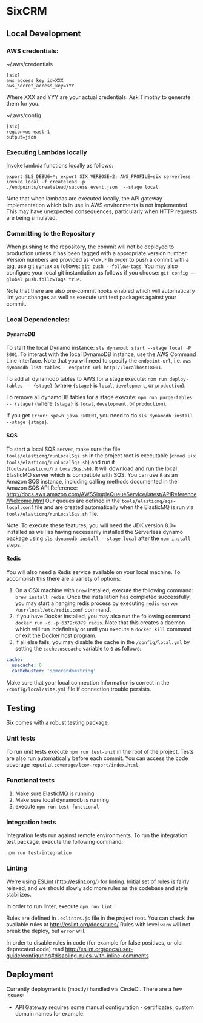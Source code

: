 # SixCRM

## Local Development

### AWS credentials:

~/.aws/credentials
```
[six]
aws_access_key_id=XXX
aws_secret_access_key=YYY
```
Where XXX and YYY are your actual credentials. Ask Timothy to generate them for you.

~/.aws/config
```
[six]
region=us-east-1
output=json
```

### Executing Lambdas locally

Invoke lambda functions locally as follows:

`export SLS_DEBUG=*; export SIX_VERBOSE=2; AWS_PROFILE=six serverless invoke local -f createlead -p ./endpoints/createlead/success_event.json  --stage local`

Note that when lambdas are executed locally, the API gateway implementation which is in use in AWS environments is not implemented.  This may have unexpected consequences, particularly when HTTP requests are being simulated.

### Committing to the Repository

When pushing to the repository, the commit will not be deployed to production unless it has been tagged with a appropriate version number.  Version numbers are provided as `v\d+.*`
In order to push a commit with a tag, use git syntax as follows: `git push --follow-tags`.  You may also configure your local git instantiation as follows if you choose: `git config --global push.followTags true`.

Note that there are also pre-commit hooks enabled which will automatically lint your changes as well as execute unit test packages against your commit.

### Local Dependencies:

#### DynamoDB
To start the local Dynamo instance: `sls dynamodb start --stage local -P 8001`.  To interact with the local DynamoDB instance, use the AWS Command Line Interface.  Note that you will need to specify the `endpoint-url`, i.e. `aws dynamodb list-tables --endpoint-url http://localhost:8001`.

To add all dynamodb tables to AWS for a stage execute: `npm run deploy-tables -- {stage}` (where `{stage}` is `local`, `development`, or `production`).

To remove all dynamoDB tables for a stage execute: `npm run purge-tables -- {stage}` (where `{stage}` is `local`, `development`, or `production`).

If you get `Error: spawn java ENOENT`, you need to do `sls dynamodb install --stage {stage}`.

#### SQS

To start a local SQS server, make sure the file `tools/elasticmq/runLocalSqs.sh` in the project root is executable (`chmod u+x tools/elasticmq/runLocalSqs.sh`)
and run it (`tools/elasticmq/runLocalSqs.sh`). It will download and run the local ElasticMQ server which is compatible with SQS.
You can use it as an Amazon SQS instance, including calling methods documented in the Amazon SQS API Reference: http://docs.aws.amazon.com/AWSSimpleQueueService/latest/APIReference/Welcome.html
Our queues are defined in the `tools/elasticmq/sqs-local.conf` file and are created automatically when the ElasticMQ is run via `tools/elasticmq/runLocalSqs.sh` file.

Note:  To execute these features, you will need the JDK version 8.0+ installed as well as having necessarily installed the Serverless dynamo package using `sls dynamodb install --stage local` after the `npm install` steps.

#### Redis

You will also need a Redis service available on your local machine.  To accomplish this there are a variety of options:

1.  On a OSX machine with `brew` installed, execute the following command:  `brew install redis`.  Once the installation has completed successfully, you may start a hanging redis process by executing `redis-server /usr/local/etc/redis.conf` command.
2.  If you have Docker installed, you may also run the following command: `docker run -d -p 6379:6379 redis`.  Note that this creates a daemon which will run indefinitely or until you execute a `docker kill` command or exit the Docker host program.
3.  If all else fails, you may disable the cache in the `/config/local.yml` by setting the `cache.usecache` variable to `0` as follows:

```yml
cache:
  usecache: 0
  cachebuster: 'somerandomstring'
```

Make sure that your local connection information is correct in the `/config/local/site.yml` file if connection trouble persists.

## Testing

Six comes with a robust testing package.

### Unit tests

To run unit tests execute `npm run test-unit` in the root of the project. Tests are also run automatically before each
commit. You can access the code coverage report at `coverage/lcov-report/index.html`.

### Functional tests

1. Make sure ElasticMQ is running
1. Make sure local dynamodb is running
1. execute `npm run test-functional`

### Integration tests

Integration tests run against remote environments.  To run the integration test package, execute the following command:

`npm run test-integration`

### Linting

We're using ESLint (http://eslint.org/) for linting. Initial set of rules is fairly relaxed, and we should slowly
add more rules as the codebase and style stabilizes.

In order to run linter, execute `npm run lint`.

Rules are defined in `.eslintrs.js` file in the project root. You can check the available rules at http://eslint.org/docs/rules/
Rules with level `warn` will not break the deploy, but `error` will.

In order to disable rules in code (for example for false positives, or old deprecated code) read http://eslint.org/docs/user-guide/configuring#disabling-rules-with-inline-comments

## Deployment

Currently deployment is (mostly) handled via CircleCI.  There are a few issues:

* API Gateway requires some manual configuration - certificates, custom domain names for example.
